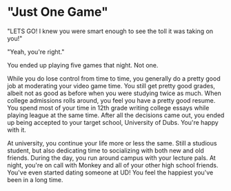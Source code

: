 # "Just One Game"

"LETS GO! I knew you were smart enough to see the toll it was taking on you!"

"Yeah, you're right."

You ended up playing five games that night. Not one.

While you do lose control from time to time, you generally do a pretty good job at moderating your video game time. You still get pretty good grades, albeit not as good as before when you were studying twice as much. When college admissions rolls around, you feel you have a pretty good resume. You spend most of your time in 12th grade writing college essays while playing league at the same time. After all the decisions came out, you ended up being accepted to your target school, University of Dubs. You're happy with it. 

At university, you continue your life more or less the same. Still a studious student, but also dedicating time to socializing with both new and old friends. During the day, you run around campus with your lecture pals. At night, you're on call with Monkey and all of your other high school friends. You've even started dating someone at UD! You feel the happiest you've been in a long time. 
